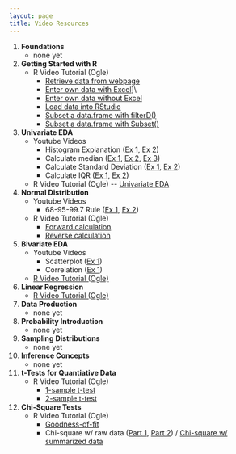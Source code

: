 ```yaml
---
layout: page
title: Video Resources
---
```


1. **Foundations**
    * none yet
1. **Getting Started with R**
    * R Video Tutorial (Ogle)
        * [Retrieve data from webpage](https://vimeo.com/user45324800/ncstats-preparedatawebpage)
        * [Enter own data with Excel](https://vimeo.com/user45324800/ncstats-preparedataexcel)]\
        * [Enter own data without Excel](https://vimeo.com/user45324800/ncstats-preparedatatextfile)
        * [Load data into RStudio](https://vimeo.com/user45324800/ncstats-loadcsvrstudio)
        * [Subset a data.frame with filterD()](https://vimeo.com/user45324800/filterd)
        * [Subset a data.frame with Subset()](http://www.screenr.com/z27N)
1. **Univariate EDA**
    * Youtube Videos
        * Histogram Explanation ([Ex 1](http://youtu.be/sC7gjg9g3JU), [Ex 2](http://youtu.be/H9ITfdaX2ZQ))
        * Calculate median ([Ex 1](http://youtu.be/0SYsi38XucI), [Ex 2](http://youtu.be/hTYTaOaQUcw?list=UUAjbU4EB30lTsJ2NSE5a7DQ), [Ex 3](http://youtu.be/9a8M_KfclBE))
        * Calculate Standard Deviation ([Ex 1](http://youtu.be/qqOyy_NjflU), [Ex 2](http://youtu.be/atS4wX8I9H0))
        * Calculate IQR ([Ex 1](http://youtu.be/R6VDj7pEG30), [Ex 2](http://youtu.be/F3WcEAW-M80?t=6m6s))
    * R Video Tutorial (Ogle) -- [Univariate EDA](http://www.screenr.com/IGPH)
1. **Normal Distribution**
    * Youtube Videos
        * 68-95-99.7 Rule ([Ex 1](https://www.youtube.com/watch?v=cgxPcdPbujI), [Ex 2](https://www.youtube.com/watch?v=PJPXFOK8F8E))
    * R Video Tutorial (Ogle)
        * [Forward calculation](http://www.screenr.com/e27N)
        * [Reverse calculation](http://www.screenr.com/a27N)
1. **Bivariate EDA**
    * Youtube Videos
        * Scatterplot ([Ex 1](https://www.youtube.com/watch?v=yXmz922K9Ks))
        * Correlation ([Ex 1](http://youtu.be/PtYVrF_WT3A?t=32s))
    * [R Video Tutorial (Ogle)](http://www.screenr.com/n4PH)
1. **Linear Regression**
    * [R Video Tutorial (Ogle)](http://www.screenr.com/JGPH)
1. **Data Production**
    * none yet
1. **Probability Introduction**
    * none yet
1. **Sampling Distributions**
    * none yet
1. **Inference Concepts**
    * none yet
1. **t-Tests for Quantiative Data**
    * R Video Tutorial (Ogle)
        * [1-sample t-test](http://www.screenr.com/GXPH)
        * [2-sample t-test](http://www.screenr.com/cCPH)
1. **Chi-Square Tests**
    * R Video Tutorial (Ogle)
        * [Goodness-of-fit](http://www.screenr.com/JXPH)
        * Chi-square w/ raw data ([Part 1](http://www.screenr.com/pOPH), [Part 2](http://www.screenr.com/6OPH)) / [Chi-square w/ summarized data](http://www.screenr.com/Q0PH)

